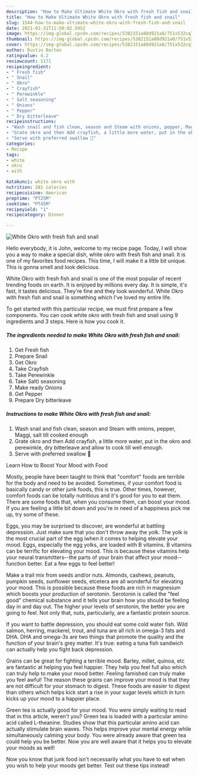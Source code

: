 ```yaml
---
description: "How to Make Ultimate White Okro with fresh fish and snail"
title: "How to Make Ultimate White Okro with fresh fish and snail"
slug: 1544-how-to-make-ultimate-white-okro-with-fresh-fish-and-snail
date: 2021-01-31T11:50:02.595Z
image: https://img-global.cpcdn.com/recipes/5382151a88d921a0/751x532cq70/white-okro-with-fresh-fish-and-snail-recipe-main-photo.jpg
thumbnail: https://img-global.cpcdn.com/recipes/5382151a88d921a0/751x532cq70/white-okro-with-fresh-fish-and-snail-recipe-main-photo.jpg
cover: https://img-global.cpcdn.com/recipes/5382151a88d921a0/751x532cq70/white-okro-with-fresh-fish-and-snail-recipe-main-photo.jpg
author: Dustin Barton
ratingvalue: 4.2
reviewcount: 1171
recipeingredient:
- " Fresh fish"
- " Snail"
- " Okro"
- " Crayfish"
- " Perewinkle"
- " Salt seasoning"
- " Onions"
- " Pepper"
- " Dry bitterleave"
recipeinstructions:
- "Wash snail and fish clean, season and Steam with onions, pepper, Maggi, salt till cooked enough"
- "Grate okro and then Add crayfish, a little more water, put in the okro and perewinkle, dry bitterleave and allow to cook till well enough."
- "Serve with preferred swallow 💃"
categories:
- Recipe
tags:
- white
- okro
- with

katakunci: white okro with 
nutrition: 281 calories
recipecuisine: American
preptime: "PT25M"
cooktime: "PT45M"
recipeyield: "1"
recipecategory: Dinner

---
```



![White Okro with fresh fish and snail](https://img-global.cpcdn.com/recipes/5382151a88d921a0/751x532cq70/white-okro-with-fresh-fish-and-snail-recipe-main-photo.jpg)

Hello everybody, it is John, welcome to my recipe page. Today, I will show you a way to make a special dish, white okro with fresh fish and snail. It is one of my favorites food recipes. This time, I will make it a little bit unique. This is gonna smell and look delicious.



White Okro with fresh fish and snail is one of the most popular of recent trending foods on earth. It is enjoyed by millions every day. It is simple, it's fast, it tastes delicious. They're fine and they look wonderful. White Okro with fresh fish and snail is something which I've loved my entire life.


To get started with this particular recipe, we must first prepare a few components. You can cook white okro with fresh fish and snail using 9 ingredients and 3 steps. Here is how you cook it.

<!--inarticleads1-->

##### The ingredients needed to make White Okro with fresh fish and snail:

1. Get  Fresh fish
1. Prepare  Snail
1. Get  Okro
1. Take  Crayfish
1. Take  Perewinkle
1. Take  Salt) seasoning
1. Make ready  Onions
1. Get  Pepper
1. Prepare  Dry bitterleave




<!--inarticleads2-->

##### Instructions to make White Okro with fresh fish and snail:

1. Wash snail and fish clean, season and Steam with onions, pepper, Maggi, salt till cooked enough
1. Grate okro and then Add crayfish, a little more water, put in the okro and perewinkle, dry bitterleave and allow to cook till well enough.
1. Serve with preferred swallow 💃




Learn How to Boost Your Mood with Food


Mostly, people have been taught to think that "comfort" foods are terrible for the body and need to be avoided. Sometimes, if your comfort food is basically candy or other junk foods, this is true. Other times, however, comfort foods can be totally nutritious and it's good for you to eat them. There are some foods that, when you consume them, can boost your mood. If you are feeling a little bit down and you're in need of a happiness pick me up, try some of these.

Eggs, you may be surprised to discover, are wonderful at battling depression. Just make sure that you don't throw away the yolk. The yolk is the most crucial part of the egg iwhen it comes to helping elevate your mood. Eggs, especially the egg yolks, are loaded with B vitamins. B vitamins can be terrific for elevating your mood. This is because these vitamins help your neural transmitters--the parts of your brain that affect your mood--function better. Eat a few eggs to feel better!

Make a trail mix from seeds and/or nuts. Almonds, cashews, peanuts, pumpkin seeds, sunflower seeds, etcetera are all wonderful for elevating your mood. This is possible because these foods are rich in magnesium which boosts your production of serotonin. Serotonin is called the "feel good" chemical substance and it tells your brain how you should be feeling day in and day out. The higher your levels of serotonin, the better you are going to feel. Not only that, nuts, particularly, are a fantastic protein source.

If you want to battle depression, you should eat some cold water fish. Wild salmon, herring, mackerel, trout, and tuna are all rich in omega-3 fats and DHA. DHA and omega-3s are two things that promote the quality and the function of your brain's grey matter. It's true: eating a tuna fish sandwich can actually help you fight back depression. 

Grains can be great for fighting a terrible mood. Barley, millet, quinoa, etc are fantastic at helping you feel happier. They help you feel full also which can truly help to make your mood better. Feeling famished can truly make you feel awful! The reason these grains can improve your mood is that they are not difficult for your stomach to digest. These foods are easier to digest than others which helps kick start a rise in your sugar levels which in turn kicks up your mood to a happier place.

Green tea is actually good for your mood. You were simply waiting to read that in this article, weren't you? Green tea is loaded with a particular amino acid called L-theanine. Studies show that this particular amino acid can actually stimulate brain waves. This helps improve your mental energy while simultaneously calming your body. You were already aware that green tea could help you be better. Now you are well aware that it helps you to elevate your moods as well!

Now you know that junk food isn't necessarily what you have to eat when you wish to help your moods get better. Test out  these tips  instead!

